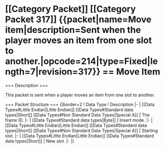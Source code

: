 \[\[Category Packet\]\] \[\[Category Packet 317\]\] {{packet\|name=Move
item\|description=Sent when the player moves an item from one slot to
another.\|opcode=214\|type=Fixed\|length=7\|revision=317}} == Move Item
==

=== Description ===

This packet is sent when a player moves an item from one slot to
another.

=== Packet Structure === {\|border=2 ! Data Type ! Description \|- \|
\[\[Data Types\#Little Endian\|Little Endian\]\] \[\[Data
Types\#Standard data types\|Short\]\] \[\[Data Types\#Non Standard Data
Types\|Special A\]\] \| The frame ID. \|- \| \[\[Data Types\#Standard
data types\|Byte\]\] \| Insert mode. \|- \| \[\[Data Types\#Little
Endian\|Little Endian\]\] \[\[Data Types\#Standard data types\|Short\]\]
\[\[Data Types\#Non Standard Data Types\|Special A\]\] \| Starting slot.
\|- \| \[\[Data Types\#Little Endian\|Little Endian\]\] \[\[Data
Types\#Standard data types\|Short\]\] \| New slot. \|- \|}
